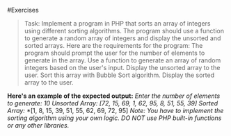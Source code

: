 #Exercises
>Task: Implement a program in PHP that sorts an array of integers using different sorting algorithms. The
>program should use a function to generate a random array of integers and display the unsorted and sorted
>arrays.
>Here are the requirements for the program:
>The program should prompt the user for the number of elements to generate in the array. Use a function to
>generate an array of random integers based on the user's input. Display the unsorted array to the user. Sort this
>array with Bubble Sort algorithm. Display the sorted array to the user.

**Here's an example of the expected output:**
*Enter the number of elements to generate: 10*
*Unsorted Array:*
*[72, 15, 69, 1, 62, 95, 8, 51, 55, 39]*
*Sorted Array:*
*[1, 8, 15, 39, 51, 55, 62, 69, 72, 95]
*Note: You have to implement the sorting algorithm using your own logic. DO NOT use PHP built-in functions or*
*any other libraries.*
